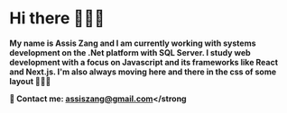# Hi there 🙋🏻‍♂️

<!--
**zangassis/zangassis** is a ✨ _special_ ✨ repository because its `README.md` (this file) appears on your GitHub profile.

Here are some ideas to get you started:

- 🔭 I’m currently working on ...
- 🌱 I’m currently learning ...
- 👯 I’m looking to collaborate on ...
- 🤔 I’m looking for help with ...
- 💬 Ask me about ...
- 📫 How to reach me: ...
- 😄 Pronouns: ...
- ⚡ Fun fact: ...
-->

<strong>My name is Assis Zang and I am currently working with systems development on the .Net platform with SQL Server.
I study web development with a focus on Javascript and its frameworks like React and Next.js.
I'm also always moving here and there in the css of some layout 👨🏻‍💻</strong>

<strong>💬 Contact me: assiszang@gmail.com</strong
